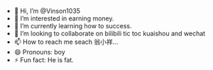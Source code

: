 - 👋 Hi, I’m @Vinson1035
- 👀 I’m interested in earning money.
- 🌱 I’m currently learning how to success.
- 💞️ I’m looking to collaborate on bilibili tic toc kuaishou and wechat
- 📫 How to reach me seach 翁小祥...
- 😄 Pronouns: boy
- ⚡ Fun fact: He is fat.

<!---
Vinson1035/Vinson1035 is a ✨ special ✨ repository because its `README.md` (this file) appears on your GitHub profile.
You can click the Preview link to take a look at your changes.
--->
